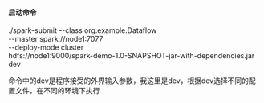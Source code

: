 
#### 启动命令

./spark-submit --class org.example.Dataflow \
--master spark://node1:7077 \
--deploy-mode cluster \
hdfs://node1:9000/spark-demo-1.0-SNAPSHOT-jar-with-dependencies.jar dev

命令中的dev是程序接受的外界输入参数，我这里是dev，根据dev选择不同的配置文件，在不同的环境下执行
